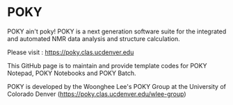 # POKY
POKY ain't poky! POKY is a next generation software suite for the integrated and automated NMR data analysis and structure calculation.

Please visit : https://poky.clas.ucdenver.edu

This GitHub page is to maintain and provide template codes for POKY Notepad, POKY Notebooks and POKY Batch.

POKY is developed by the Woonghee Lee's POKY Group at the University of Colorado Denver (https://poky.clas.ucdenver.edu/wlee-group)
